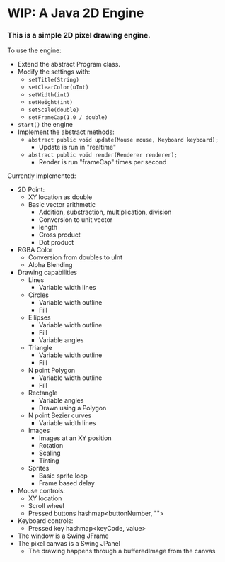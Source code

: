 # WIP: A Java 2D Engine

### This is a simple 2D pixel drawing engine.

To use the engine:
* Extend the abstract Program class.
* Modify the settings with:
    * `setTitle(String)`
    * `setClearColor(uInt)`
    * `setWidth(int)`
    * `setHeight(int)`
    * `setScale(double)`
    * `setFrameCap(1.0 / double)`
* `start()` the engine
* Implement the abstract methods:
    * `abstract public void update(Mouse mouse, Keyboard keyboard);`
        * Update is run in "realtime"
    * `abstract public void render(Renderer renderer);`
        * Render is run "frameCap" times per second
        
Currently implemented:
* 2D Point:
    * XY location as double
    * Basic vector arithmetic
        * Addition, substraction, multiplication, division
        * Conversion to unit vector
        * length
        * Cross product
        * Dot product
* RGBA Color
    * Conversion from doubles to uInt
    * Alpha Blending
* Drawing capabilities
    * Lines
        * Variable width lines
    * Circles
        * Variable width outline
        * Fill
    * Ellipses
        * Variable width outline
        * Fill
        * Variable angles
    * Triangle
        * Variable width outline
        * Fill
    * N point Polygon
        * Variable width outline
        * Fill
    * Rectangle
        * Variable angles
        * Drawn using a Polygon
    * N point Bezier curves
        * Variable width lines
    * Images
        * Images at an XY position
        * Rotation
        * Scaling
        * Tinting
     * Sprites
        * Basic sprite loop
        * Frame based delay 
* Mouse controls:
    * XY location
    * Scroll wheel
    * Pressed buttons hashmap<buttonNumber, "">
* Keyboard controls:
    * Pressed key hashmap<keyCode, value>
* The window is a Swing JFrame
* The pixel canvas is a Swing JPanel
    * The drawing happens through a bufferedImage from the canvas